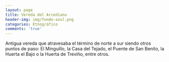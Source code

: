 ```yaml
---
layout: page
title: Vereda del Arcediano
header-img: img/fondo-azul.png
categories: Etnográfico
comments: 'true'
---
```



Antigua vereda que atravesaba el término de norte a sur siendo otros puntos de paso: El Minguillo, la Casa del Tejado, el Puente de San Benito, la Huerta el Bajo o la Huerta de Treviño, entre otros.

<div class="photos">
</div>

